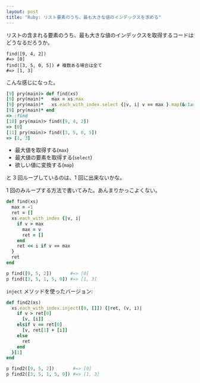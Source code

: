 ```yaml
---
layout: post
title: "Ruby: リスト要素のうち、最も大きな値のインデックスを求める"
---
```


リストの含まれる要素のうち、最も大きな値のインデックスを取得するコードはどうなるだろうか。

```
find([9, 4, 2])
#=> [0]
find([3, 5, 0, 5]) # 複数ある場合は全て
#=> [1, 3]
```

こんな感じになった。

```ruby
[9] pry(main)> def find(xs)
[9] pry(main)*   max = xs.max
[9] pry(main)*   xs.each_with_index.select {|v, i| v == max }.map(&:last)
[9] pry(main)* end
=> :find
[10] pry(main)> find([9, 4, 2])
=> [0]
[11] pry(main)> find([3, 5, 0, 5])
=> [1, 3]
```

- 最大値を取得する(`max`)
- 最大値の要素を取得する(`select`)
- 欲しい値に変換する(`map`)

と 3 回ループしているのは、1 回に出来ないかな。

1 回のみループする方法で書いてみた。あんまりかっこよくない。

```ruby
def find(xs)
  max = -1
  ret = []
  xs.each_with_index {|v, i|
    if v > max
      max = v
      ret = []
    end
    ret << i if v == max
  }
  ret
end

p find([9, 5, 2])       #=> [0]
p find([3, 5, 1, 5, 0]) #=> [1, 3]
```

`inject` メソッドを使ったバージョン:

```ruby
def find2(xs)
  xs.each_with_index.inject([0, []]) {|ret, (v, i)|
    if v > ret[0]
      [v, [i]]
    elsif v == ret[0]
      [v, ret[1] + [i]]
    else
      ret
    end
  }[1]
end

p find2([9, 5, 2])       #=> [0]
p find2([3, 5, 1, 5, 0]) #=> [1, 3]
```
